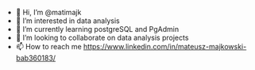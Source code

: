 - 👋 Hi, I’m @matimajk
- 👀 I’m interested in data analysis 
- 🌱 I’m currently learning postgreSQL and PgAdmin
- 💞️ I’m looking to collaborate on data analysis projects
- 📫 How to reach me https://www.linkedin.com/in/mateusz-majkowski-bab360183/

<!---
matimajk/matimajk is a ✨ special ✨ repository because its `README.md` (this file) appears on your GitHub profile.
You can click the Preview link to take a look at your changes.
--->
